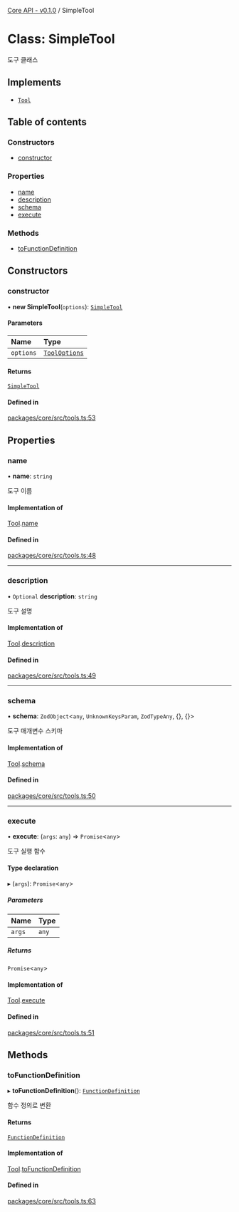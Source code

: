 [Core API - v0.1.0](/api-reference/core/) / SimpleTool

# Class: SimpleTool

도구 클래스

## Implements

- [`Tool`](/api-reference/core/interfaces/Tool)

## Table of contents

### Constructors

- [constructor](/api-reference/core/classes/SimpleTool#constructor)

### Properties

- [name](/api-reference/core/classes/SimpleTool#name)
- [description](/api-reference/core/classes/SimpleTool#description)
- [schema](/api-reference/core/classes/SimpleTool#schema)
- [execute](/api-reference/core/classes/SimpleTool#execute)

### Methods

- [toFunctionDefinition](/api-reference/core/classes/SimpleTool#tofunctiondefinition)

## Constructors

### <a id="constructor" name="constructor"></a> constructor

• **new SimpleTool**(`options`): [`SimpleTool`](/api-reference/core/classes/SimpleTool)

#### Parameters

| Name | Type |
| :------ | :------ |
| `options` | [`ToolOptions`](/api-reference/core/interfaces/ToolOptions) |

#### Returns

[`SimpleTool`](/api-reference/core/classes/SimpleTool)

#### Defined in

[packages/core/src/tools.ts:53](https://github.com/robotaio/robota/blob/main/packages/core/src/tools.ts#L53)

## Properties

### <a id="name" name="name"></a> name

• **name**: `string`

도구 이름

#### Implementation of

[Tool](/api-reference/core/interfaces/Tool).[name](/api-reference/core/interfaces/Tool#name)

#### Defined in

[packages/core/src/tools.ts:48](https://github.com/robotaio/robota/blob/main/packages/core/src/tools.ts#L48)

___

### <a id="description" name="description"></a> description

• `Optional` **description**: `string`

도구 설명

#### Implementation of

[Tool](/api-reference/core/interfaces/Tool).[description](/api-reference/core/interfaces/Tool#description)

#### Defined in

[packages/core/src/tools.ts:49](https://github.com/robotaio/robota/blob/main/packages/core/src/tools.ts#L49)

___

### <a id="schema" name="schema"></a> schema

• **schema**: `ZodObject`\<`any`, `UnknownKeysParam`, `ZodTypeAny`, {}, {}\>

도구 매개변수 스키마

#### Implementation of

[Tool](/api-reference/core/interfaces/Tool).[schema](/api-reference/core/interfaces/Tool#schema)

#### Defined in

[packages/core/src/tools.ts:50](https://github.com/robotaio/robota/blob/main/packages/core/src/tools.ts#L50)

___

### <a id="execute" name="execute"></a> execute

• **execute**: (`args`: `any`) => `Promise`\<`any`\>

도구 실행 함수

#### Type declaration

▸ (`args`): `Promise`\<`any`\>

##### Parameters

| Name | Type |
| :------ | :------ |
| `args` | `any` |

##### Returns

`Promise`\<`any`\>

#### Implementation of

[Tool](/api-reference/core/interfaces/Tool).[execute](/api-reference/core/interfaces/Tool#execute)

#### Defined in

[packages/core/src/tools.ts:51](https://github.com/robotaio/robota/blob/main/packages/core/src/tools.ts#L51)

## Methods

### <a id="tofunctiondefinition" name="tofunctiondefinition"></a> toFunctionDefinition

▸ **toFunctionDefinition**(): [`FunctionDefinition`](/api-reference/core/interfaces/FunctionDefinition)

함수 정의로 변환

#### Returns

[`FunctionDefinition`](/api-reference/core/interfaces/FunctionDefinition)

#### Implementation of

[Tool](/api-reference/core/interfaces/Tool).[toFunctionDefinition](/api-reference/core/interfaces/Tool#tofunctiondefinition)

#### Defined in

[packages/core/src/tools.ts:63](https://github.com/robotaio/robota/blob/main/packages/core/src/tools.ts#L63)
